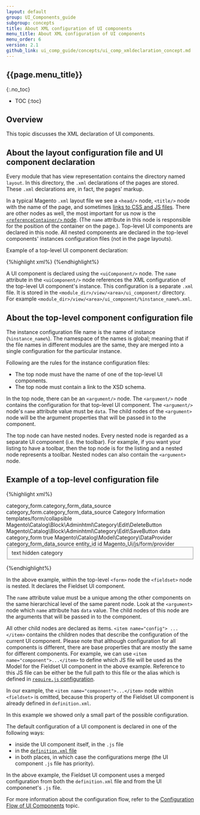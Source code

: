 ```yaml
---
layout: default
group: UI_Components_guide
subgroup: concepts
title: About XML сonfiguration of UI сomponents
menu_title: About XML сonfiguration of UI сomponents
menu_order: 6
version: 2.1
github_link: ui_comp_guide/concepts/ui_comp_xmldeclaration_concept.md
---
```


##  {{page.menu_title}}
{:.no_toc}

* TOC
{:toc}

## Overview

This topic discusses the XML declaration of UI components.

## About the layout configuration file and UI component declaration
Every module that has view representation contains the directory named `layout`. In this directory, the `.xml` declarations of the pages are stored. These `.xml` declarations are, in fact, the pages' markup.

In a typical Magento `.xml` layout file we see a `<head/>` node, `<title/>` node with the name of the page, and sometimes [links to CSS and JS files]({{page.baseurl}}frontend-dev-guide/layouts/xml-manage.html#layout_markup_css). There are other nodes as well, the most important for us now is the [`<referenceContainer/>` node]({{page.baseurl}}frontend-dev-guide/layouts/xml-instructions.html#fedg_layout_xml-instruc_ex_ref). (The `name` attribute in this node is responsible for the position of the container on the page.). Top-level UI components are declared in this node. All nested components are declared in the top-level components' instances configuration files (not in the page layouts).

Example of a top-level UI component declaration:

{%highlight xml%}
<referenceContainer name="page-container">
	<uiComponent name="%instance_name%"/>
</referenceContainer>
{%endhighlight%}

A UI component is declared using the `<uiComponent/>` node. The `name` attribute in the `<uiComponent/>` node references the XML configuration of the top-level UI component's instance. This configuration is a separate `.xml` file. It is stored in the `<module_dir>/view/<area>/ui_component/` directory. For example `<module_dir>/view/<area>/ui_component/%instance_name%.xml`.


## About the top-level component configuration file

The instance configuration file name is the name of instance (`%instance_name%`). The namespace of the names is global; meaning that if the file names in different modules are the same, they are merged into a single configuration for the particular instance.

Following are the rules for the instance configuration files:

* The top node must have the name of one of the top-level UI components. <!-- need to mention or link what components -->
* The top node must contain a link to the XSD schema.

In the top node, there can be an `<argument/>` node. The `<argument/>` node contains the configuration for that top-level UI component. The `<argument/>` node's `name` attribute value must be `data`. The child nodes of the `<argument>` node will be the argument properties that will be passed in to the component.

The top node can have nested nodes. Every nested node is regarded as a separate UI component (i.e. the toolbar). For example, if you want your listing to have a toolbar, then the top node is for the listing and a nested node represents a toolbar. Nested nodes can also contain the `<argument>` node.


## Example of a top-level configuration file

{%highlight xml%}
<?xml version="1.0" encoding="UTF-8"?>
<!--
/**
 * Copyright © 2016 Magento. All rights reserved.
 * See COPYING.txt for license details.
 */
-->
<form xmlns:xsi="http://www.w3.org/2001/XMLSchema-instance"
      xsi:noNamespaceSchemaLocation="urn:magento:module:Magento_Ui:etc/ui_configuration.xsd">
    <argument name="data" xsi:type="array">
        <item name="js_config" xsi:type="array">
            <item name="provider" xsi:type="string">category_form.category_form_data_source</item>
            <item name="deps" xsi:type="string">category_form.category_form_data_source</item>
        </item>
        <item name="label" xsi:type="string" translate="true">Category Information</item>
        <item name="template" xsi:type="string">templates/form/collapsible</item>
        <item name="buttons" xsi:type="array">
            <item name="delete" xsi:type="string">Magento\Catalog\Block\Adminhtml\Category\Edit\DeleteButton</item>
            <item name="save" xsi:type="string">Magento\Catalog\Block\Adminhtml\Category\Edit\SaveButton</item>
        </item>
        <item name="config" xsi:type="array">
            <item name="dataScope" xsi:type="string">data</item>
            <item name="namespace" xsi:type="string">category_form</item>
        </item>
        <item name="reverseMetadataMerge" xsi:type="boolean">true</item>
    </argument>
    <dataSource name="category_form_data_source">
        <argument name="dataProvider" xsi:type="configurableObject">
            <argument name="class" xsi:type="string">Magento\Catalog\Model\Category\DataProvider</argument>
            <argument name="name" xsi:type="string">category_form_data_source</argument>
            <argument name="primaryFieldName" xsi:type="string">entity_id</argument>
            <argument name="requestFieldName" xsi:type="string">id</argument>
            <argument name="data" xsi:type="array">
                <item name="config" xsi:type="array">
                    <item name="submit_url" xsi:type="url" path="catalog/category/save"/>
                    <item name="validate_url" xsi:type="url" path="catalog/category/validate"/>
                </item>
            </argument>
        </argument>
        <argument name="data" xsi:type="array">
            <item name="js_config" xsi:type="array">
                <item name="component" xsi:type="string">Magento_Ui/js/form/provider</item>
            </item>
        </argument>
    </dataSource>
    <fieldset name="general">
        <field name="id">
            <argument name="data" xsi:type="array">
                <item name="config" xsi:type="array">
                    <item name="dataType" xsi:type="string">text</item>
                    <item name="formElement" xsi:type="string">hidden</item>
                    <item name="source" xsi:type="string">category</item>
                </item>
            </argument>
        </field>
    </fieldset>
</form>

{%endhighlight%}

In the above example, within the top-level `<form>` node the `<fieldset>` node is nested. It declares the Fieldset UI component.

The `name` attribute value must be a unique among the other components on the same hierarchical level of the same parent node. Look at the `<argument>` node which `name` attribute has `data` value. The child nodes of this node are the arguments that will be passed in to the component.

All other child nodes are declared as items. `<item name="config"> ...</item>` contains the children nodes that describe the configuration of the current UI component. Please note that although configuration for all components is different, there are base properties that are mostly the same for different components. For example, we can use `<item name="component">...</item>` to define which JS file will be used as the Model for the  Fieldset UI component in the above example. Reference to this JS file can be either be the full path to this file or the alias which is defined in [`require.js` configuration]({{page.baseurl}}ui_comp_guide/concepts/ui_comp_requirejs_concept.html#config).

In our example, the `<item name="component">...</item>` node within `<fieldset>` is omitted, because this property of the Fieldset UI component is already defined in `definition.xml`. 

In this example we showed only a small part of the possible configuration. 

The default configuration of a UI component is declared in one of the following ways:

- inside the UI component itself, in the `.js` file
- in the [`definition.xml` file]({{site.mage2100url}}app/code/Magento/Ui/view/base/ui_component/etc/definition.xml)
- in both places, in which case the configurations merge (the UI component `.js` file has priority).

In the above example, the Fieldset UI component uses a merged configuration from both the `definition.xml` file and from the UI componenet's `.js` file.

For more information about the configuration flow, refer to  the [Configuration Flow of UI Components]({{page.baseurl}}ui_comp_guide/concepts/ui_comp_config_flow_concept.md) topic.